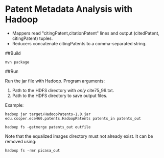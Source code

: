 Patent Metadata Analysis with Hadoop
===========================

* Mappers read "citingPatent,citationPatent" lines and output (citedPatent, citingPatent) tuples.
* Reducers concatenate citingPatents to a comma-separated string.

##Build

	mvn package

##Run

Run the jar file with Hadoop. Program arguments:

1. Path to the HDFS directory with *only* cite75_99.txt.
2. Path to the HDFS directory to save output files.

Example:

	hadoop jar target/HadoopPatents-1.0.jar edu.cooper.ece460.patents.HadoopPatents patents_in patents_out

	hadoop fs -getmerge patents_out outfile

Note that the equalized images directory must not already exist. It can be removed using:

	hadoop fs -rmr picasa_out 

